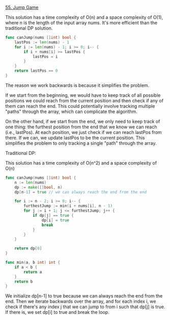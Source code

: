 [55. Jump Game](https://leetcode.com/problems/jump-game/description/)

This solution has a time complexity of O(n) and a space complexity of O(1), where n is the length of the input array nums. It's more efficient than the traditional DP solution.


```go
func canJump(nums []int) bool {
    lastPos := len(nums) - 1
    for i := len(nums) - 1; i >= 0; i-- {
        if i + nums[i] >= lastPos {
            lastPos = i
        }
    }
    return lastPos == 0
}
```

The reason we work backwards is because it simplifies the problem.

If we start from the beginning, we would have to keep track of all possible positions we could reach from the current position and then check if any of them can reach the end. This could potentially involve tracking multiple "paths" through the array, which can complicate the algorithm.

On the other hand, if we start from the end, we only need to keep track of one thing: the furthest position from the end that we know we can reach (i.e., lastPos). At each position, we just check if we can reach lastPos from there. If we can, we update lastPos to be the current position. This simplifies the problem to only tracking a single "path" through the array.

Traditional DP:

This solution has a time complexity of O(n^2) and a space complexity of O(n)

```go
func canJump(nums []int) bool {
    n := len(nums)
    dp := make([]bool, n)
    dp[n-1] = true // we can always reach the end from the end

    for i := n - 2; i >= 0; i-- {
        furthestJump := min(i + nums[i], n - 1)
        for j := i + 1; j <= furthestJump; j++ {
            if dp[j] == true {
                dp[i] = true
                break
            }
        }
    }

    return dp[0]
}

func min(a, b int) int {
    if a < b {
        return a
    }
    return b
}
```

We initialize dp[n-1] to true because we can always reach the end from the end. Then we iterate backwards over the array, and for each index i, we check if there's any index j that we can jump to from i such that dp[j] is true. If there is, we set dp[i] to true and break the loop.